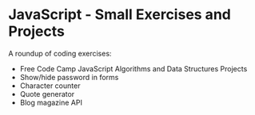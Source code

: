 # JavaScript - Small Exercises and Projects

A roundup of coding exercises:

- Free Code Camp JavaScript Algorithms and Data Structures Projects
- Show/hide password in forms
- Character counter
- Quote generator
- Blog magazine API
